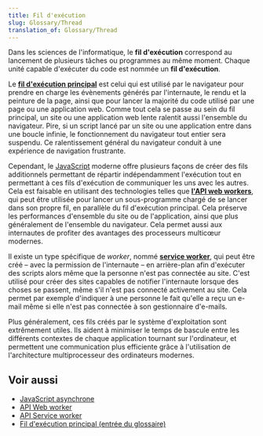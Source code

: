```yaml
---
title: Fil d'exécution
slug: Glossary/Thread
translation_of: Glossary/Thread
---
```

<p>Dans les sciences de l'informatique, le <strong>fil d'exécution</strong> correspond au lancement de plusieurs tâches ou programmes au même moment. Chaque unité capable d'exécuter du code est nommée un <strong>fil d'exécution</strong>.</p>

<p>Le <strong><a href="/fr/docs/Glossary/Main_thread">fil d'exécution principal</a></strong> est celui qui est utilisé par le navigateur pour prendre en charge les évènements générés par l'internaute, le rendu et la peinture de la page, ainsi que pour lancer la majorité du code utilisé par une page ou une application web. Comme tout cela se passe au sein du fil principal, un site ou une application web lente ralentit aussi l'ensemble du navigateur. Pire, si un script lancé par un site ou une application entre dans une boucle infinie, le fonctionnement du navigateur tout entier sera suspendu. Ce ralentissement général du navigateur conduit à une expérience de navigation frustrante.</p>

<p>Cependant, le <a href="/fr/docs/JavaScript">JavaScript</a> moderne offre plusieurs façons de créer des fils additionnels permettant de répartir indépendamment l'exécution tout en permettant à ces fils d'exécution de communiquer les uns avec les autres. Cela est faisable en utilisant des technologies telles que <strong><a href="/fr/docs/Web/API/Web_Workers_API">l'API web workers</a></strong>, qui peut être utilisée pour lancer un sous-programme chargé de se lancer dans son propre fil, en parallèle du fil d'exécution principal. Cela préserve les performances d'ensemble du site ou de l'application, ainsi que plus généralement de l'ensemble du navigateur. Cela permet aussi aux internautes de profiter des avantages des processeurs multicœur modernes.</p>

<p>Il existe un type spécifique de <i lang="en">worker</i>, nommé <strong><a href="/fr/docs/Web/API/Service_Worker_API">service worker</a></strong>, qui peut être créé –&nbsp;avec la permission de l'internaute&nbsp;– en arrière-plan afin d'exécuter des scripts alors même que la personne n'est pas connectée au site. C'est utilisé pour créer des sites capables de notifier l'internaute lorsque des choses se passent, même s'il n'est pas connecté activement au site. Cela permet par exemple d'indiquer à une personne le fait qu'elle a reçu un e-mail même si elle n'est pas connectée à son gestionnaire d'e-mails.</p>

<p>Plus généralement, ces fils créés par le système d'exploitation sont extrêmement utiles. Ils aident à minimiser le temps de bascule entre les différents contextes de chaque application tournant sur l'ordinateur, et permettent une communication plus efficiente grâce à l'utilisation de l'architecture multiprocesseur des ordinateurs modernes.</p>

<h2 id="voir-aussi">Voir aussi</h2>

<ul>
  <li><a href="/fr/docs/Learn/JavaScript/Asynchronous">JavaScript asynchrone</a></li>
  <li><a href="/fr/docs/Web/API/Web_Workers_API">API Web worker</a></li>
  <li><a href="/fr/docs/Web/API/Service_Worker_API">API Service worker</a></li>
  <li><a href="/fr/docs/Glossary/Main_thread">Fil d'exécution principal (entrée du glossaire)</a></li>
</ul>
